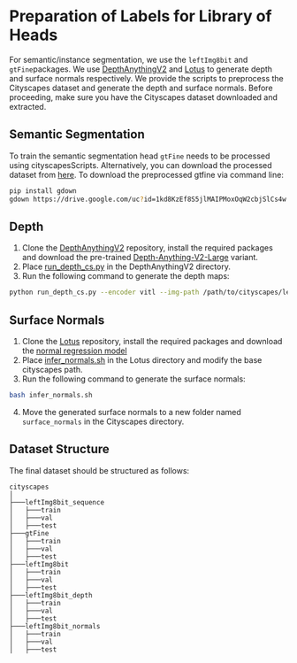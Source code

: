# Preparation of Labels for Library of Heads
For semantic/instance segmentation, we use the `leftImg8bit` and `gtFine`packages. We use [DepthAnythingV2](https://github.com/DepthAnything/Depth-Anything-V2) and [Lotus](https://github.com/EnVision-Research/Lotus) to generate depth and surface normals respectively. We provide the scripts to preprocess the Cityscapes dataset and generate the depth and surface normals.
Before proceeding, make sure you have the Cityscapes dataset downloaded and extracted.

## Semantic Segmentation
To train the semantic segmentation head `gtFine` needs to be processed using cityscapesScripts. Alternatively, you can download the processed dataset from [here](https://drive.google.com/file/d/1kd8KzEf8S5jlMAIPMoxOqW2cbjSlCs4w/view?usp=sharing). 
To download the preprocessed gtfine via command line:
```bash
pip install gdown
gdown https://drive.google.com/uc?id=1kd8KzEf8S5jlMAIPMoxOqW2cbjSlCs4w
```

## Depth
1. Clone the [DepthAnythingV2](https://github.com/DepthAnything/Depth-Anything-V2) repository, install the required packages and download the pre-trained [Depth-Anything-V2-Large](https://huggingface.co/depth-anything/Depth-Anything-V2-Large/resolve/main/depth_anything_v2_vitl.pth?download=true) variant.
2. Place [run_depth_cs.py](run_depth_cs.py) in the DepthAnythingV2 directory.
3. Run the following command to generate the depth maps:
```bash
python run_depth_cs.py --encoder vitl --img-path /path/to/cityscapes/leftImg8bit --pred-only --grayscale
```

## Surface Normals
1. Clone the [Lotus](https://github.com/EnVision-Research/Lotus) repository, install the required packages and download the [normal regression model](https://huggingface.co/jingheya/lotus-normal-d-v1-0)
2. Place [infer_normals.sh](infer_normals.sh) in the Lotus directory and modify the base cityscapes path.
3. Run the following command to generate the surface normals:
```bash
bash infer_normals.sh
```
4. Move the generated surface normals to a new folder named `surface_normals` in the Cityscapes directory.

## Dataset Structure
The final dataset should be structured as follows:
```
cityscapes
│
├───leftImg8bit_sequence
│   ├───train
│   ├───val
│   ├───test
├───gtFine
│   ├───train
│   ├───val
│   ├───test
├───leftImg8bit
│   ├───train
│   ├───val
│   ├───test
├───leftImg8bit_depth
│   ├───train
│   ├───val
│   ├───test
├───leftImg8bit_normals
│   ├───train
│   ├───val
│   ├───test
```